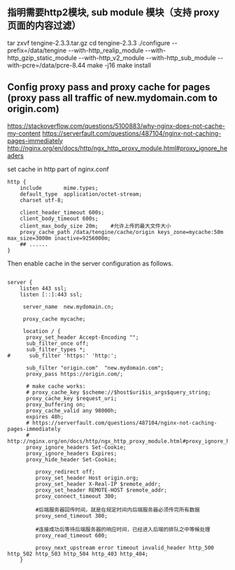 

##  指明需要http2模块, sub module 模块（支持 proxy 页面的内容过滤）
tar zxvf tengine-2.3.3.tar.gz
cd tengine-2.3.3
./configure --prefix=/data/tengine --with-http_realip_module  --with-http_gzip_static_module  --with-http_v2_module --with-http_sub_module --with-pcre=/data/pcre-8.44
make -j16
make install


## Config proxy pass and proxy cache for pages (proxy pass all traffic of new.mydomain.com to origin.com)

https://stackoverflow.com/questions/5100883/why-nginx-does-not-cache-my-content
https://serverfault.com/questions/487104/nginx-not-caching-pages-immediately
http://nginx.org/en/docs/http/ngx_http_proxy_module.html#proxy_ignore_headers

set cache in http part of nginx.conf

```
http {
    include       mime.types;
    default_type  application/octet-stream;
    charset utf-8;
    
    client_header_timeout 600s;
    client_body_timeout 600s;
    client_max_body_size 20m;    #允许上传的最大文件大小
    proxy_cache_path /data/tengine/cache/origin keys_zone=mycache:50m max_size=3000m inactive=9256000m;
    ## ......
}
```

Then enable cache in the server configuration as follows.

```

server {
    listen 443 ssl;
    listen [::]:443 ssl;

     server_name  new.mydomain.cn;

     proxy_cache mycache;

     location / {
      proxy_set_header Accept-Encoding "";
      sub_filter_once off;
      sub_filter_types *;
#      sub_filter 'https:' 'http:';

      sub_filter "origin.com"  "new.mydomain.com";
      proxy_pass https://origin.com/;

      # make cache works:
      # proxy_cache_key $scheme://$host$uri$is_args$query_string;
      proxy_cache_key $request_uri;
      proxy_buffering on;
      proxy_cache_valid any 98000h;
      expires 48h;
      # https://serverfault.com/questions/487104/nginx-not-caching-pages-immediately
      # http://nginx.org/en/docs/http/ngx_http_proxy_module.html#proxy_ignore_headers
      proxy_ignore_headers Set-Cookie;
      proxy_ignore_headers Expires;
      proxy_hide_header Set-Cookie;

         proxy_redirect off;
         proxy_set_header Host origin.org;
         proxy_set_header X-Real-IP $remote_addr;
         proxy_set_header REMOTE-HOST $remote_addr;
         proxy_connect_timeout 300;

         #后端服务器回传时间，就是在规定时间内后端服务器必须传完所有数据
         proxy_send_timeout 300;

         #连接成功后等待后端服务器的响应时间，已经进入后端的排队之中等候处理
         proxy_read_timeout 600;

         proxy_next_upstream error timeout invalid_header http_500 http_502 http_503 http_504 http_403 http_404;
    }
```
